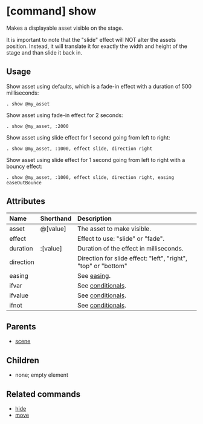 
# [command] show

Makes a displayable asset visible on the stage.

It is important to note that the "slide" effect will NOT alter the assets position. Instead,
it will translate it for exactly the width and height of the stage and than slide it back in.


## Usage

Show asset using defaults, which is a fade-in effect with a duration of 500 milliseconds:

    . show @my_asset

Show asset using fade-in effect for 2 seconds:

    . show @my_asset, :2000

Show asset using slide effect for 1 second going from left to right:

    . show @my_asset, :1000, effect slide, direction right

Show asset using slide effect for 1 second going from left to right with a bouncy effect:

    . show @my_asset, :1000, effect slide, direction right, easing easeOutBounce


## Attributes

| Name        | Shorthand    | Description                                                    |
|:------------|:-------------|:---------------------------------------------------------------|
| asset       | @[value]     | The asset to make visible.                                     |
| effect      |              | Effect to use: "slide" or "fade".                              |
| duration    | :[value]     | Duration of the effect in milliseconds.                        |
| direction   |              | Direction for slide effect: "left", "right", "top" or "bottom" |
| easing      |              | See [easing](easing_attribute.md).                           |
| ifvar       |              | See [conditionals](conditionals.md).                         |
| ifvalue     |              | See [conditionals](conditionals.md).                         |
| ifnot       |              | See [conditionals](conditionals.md).                         |


## Parents

 * [scene](scene.md)


## Children

 * none; empty element


## Related commands

 * [hide](hide.md)
 * [move](move.md)
